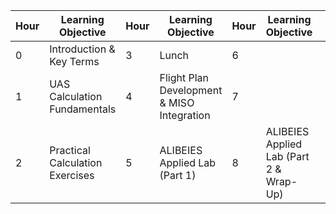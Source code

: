 | Hour | Learning Objective                            | Hour | Learning Objective                          | Hour | Learning Objective                            |     |
| ---- | --------------------------------------------- | ---- | ------------------------------------------- | ---- | --------------------------------------------- | --- |
| 0    | Introduction & Key Terms                      | 3    | Lunch                                       | 6    |                                               |     |
| 1    | UAS Calculation Fundamentals                  | 4    | Flight Plan Development & MISO Integration  | 7    |                                               |     |
| 2    | Practical Calculation Exercises               | 5    | ALIBEIES Applied Lab (Part 1)               | 8    | ALIBEIES Applied Lab (Part 2 & Wrap-Up)       |     |
